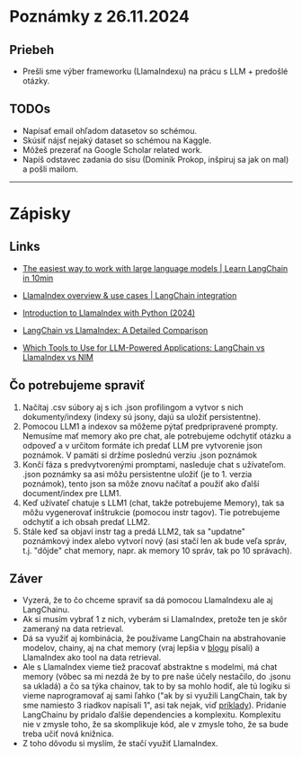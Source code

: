 # Poznámky z 26.11.2024

## Priebeh

- Prešli sme výber frameworku (LlamaIndexu) na prácu s LLM + predošlé otázky.

## TODOs

- Napísať email ohľadom datasetov so schémou.
- Skúsiť nájsť nejaký dataset so schémou na Kaggle.
- Môžeš prezerať na Google Scholar related work.
- Napíš odstavec zadania do sisu (Dominik Prokop, inšpiruj sa jak on mal) a pošli mailom.

---

# Zápisky

## Links

- [The easiest way to work with large language models | Learn LangChain in 10min](https://youtu.be/kmbS6FDQh7c)
- [LlamaIndex overview & use cases | LangChain integration](https://youtu.be/cNMYeW2mpBs)
- [Introduction to LlamaIndex with Python (2024)](https://youtu.be/cCyYGYyCka4)

- [LangChain vs LlamaIndex: A Detailed Comparison](https://www.datacamp.com/blog/langchain-vs-llamaindex?dc_referrer=https%3A%2F%2Fwww.google.com%2F)
- [Which Tools to Use for LLM-Powered Applications: LangChain vs LlamaIndex vs NIM](https://www.freecodecamp.org/news/llm-powered-apps-langchain-vs-llamaindex-vs-nim/)

## Čo potrebujeme spraviť

1. Načítaj .csv súbory aj s ich .json profilingom a vytvor s nich dokumenty/indexy (indexy sú jsony, dajú sa uložiť persistentne).
2. Pomocou LLM1 a indexov sa môžeme pýtať predpripravené prompty. Nemusíme mať memory ako pre chat, ale potrebujeme odchytiť otázku a odpoveď a v určitom formáte ich predať LLM pre vytvorenie json poznámok. V pamäti si držíme poslednú verziu .json poznámok
3. Končí fáza s predvytvorenými promptami, nasleduje chat s užívateľom. .json poznámky sa asi môžu persistentne uložiť (je to 1. verzia poznámok), tento json sa môže znovu načítať a použiť ako ďalší document/index pre LLM1.
4. Keď užívateľ chatuje s LLM1 (chat, takže potrebujeme Memory), tak sa môžu vygenerovať inštrukcie (pomocou instr tagov). Tie potrebujeme odchytiť a ich obsah predať LLM2.
5. Stále keď sa objaví instr tag a predá LLM2, tak sa "updatne" poznámkový index alebo vytvorí nový (asi stačí len ak bude veľa správ, t.j. "dôjde" chat memory, napr. ak memory 10 správ, tak po 10 správach).

## Záver

- Vyzerá, že to čo chceme spraviť sa dá pomocou LlamaIndexu ale aj LangChainu.
- Ak si musím vybrať 1 z nich, vyberám si LlamaIndex, pretože ten je skôr zameraný na data retrieval.
- Dá sa využiť aj kombinácia, že používame LangChain na abstrahovanie modelov, chainy, aj na chat memory (vraj lepšia v [blogu](https://www.datacamp.com/blog/langchain-vs-llamaindex?dc_referrer=https%3A%2F%2Fwww.google.com%2F) písali) a LlamaIndex ako tool na data retrieval.
- Ale s LlamaIndex vieme tiež pracovať abstraktne s modelmi, má chat memory (vôbec sa mi nezdá že by to pre naše účely nestačilo, do .jsonu sa ukladá) a čo sa týka chainov, tak to by sa mohlo hodiť, ale tú logiku si vieme naprogramovať aj sami ľahko ("ak by si využili LangChain, tak by sme namiesto 3 riadkov napísali 1", asi tak nejak, viď [príklady](https://chatgpt.com/share/6741f0ae-ff54-8010-98df-171dc1ba22e5)). Pridanie LangChainu by pridalo ďalšie dependencies a komplexitu. Komplexitu nie v zmysle toho, že sa skomplikuje kód, ale v zmysle toho, že sa bude treba učiť nová knižnica.
- Z toho dôvodu si myslím, že stačí využiť LlamaIndex.
